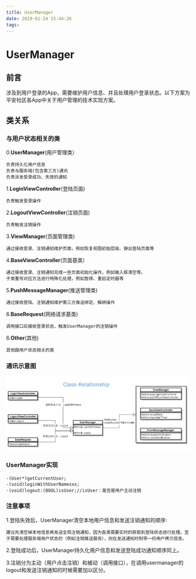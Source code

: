 ```yaml
---
title: UserManager
date: 2019-01-24 15:44:26
tags:
---
```

# UserManager

## 前言

涉及到用户登录的App，需要维护用户信息、并且处理用户登录状态。以下方案为平安社区各App中关于用户管理的技术实现方案。

## 类关系

### 与用户状态相关的类

0.**UserManager**(用户管理类）

```
负责持久化用户信息
负责与服务端(包含第三方)通讯
负责派发登录成功、失效的通知
```

1.**LoginViewController**(登陆页面)

```
负责触发登录操作
```
2.**LogoutViewController**(注销页面)

```
负责触发注销操作
```
3.**ViewManager**(页面管理类)

```
通过接收登录、注销通知维护页面，例如恢复视图初始层级、弹出登陆页面等
```
4.**BaseViewController**(页面基类）

```
通过接收登录、注销通知完成一些页面初始化操作，例如输入框清空等。
子类重写对应方法进行特殊化处理，例如暂停、重启定时器等
```
5.**PushMessageManager**(推送管理类)

```
通过接收登陆、注销通知维护第三方推送绑定、解绑操作
```
6.**BaseRequest**(网络请求基类)

```
调用接口后接收登录状态，触发UserManager的注销操作
```
6.**Other**(其他)

```
其他跟用户状态相关的类
```

### 通讯示意图
![Class-RelationShip](../images/usermanager.png)

### UserManager实现

```
-(User*)getCurrentUser;
-(void)loginWithUserNamexxx;
-(void)logout:(BOOL)isUser;//isUser：是否是用户主动注销
```
### 注意事项
	
1.登陆失效后，UserManager清空本地用户信息和发送注销通知的顺序:
	
```
建议先清空掉本地信息再发送全局注销通知，因为各类需要实时的获取到登陆状态进行处理。至于需要处理服务端用户状态的（例如注销推送服务），则在发送通知时附带一份用户拷贝信息。
```
2.登陆成功后，UserManager持久化用户信息和发送登陆成功通知顺序同上。

3.注销分为主动（用户点击注销）和被动（调用接口），在调用usermanager的logout和发送注销通知的时候需要加以区分。





